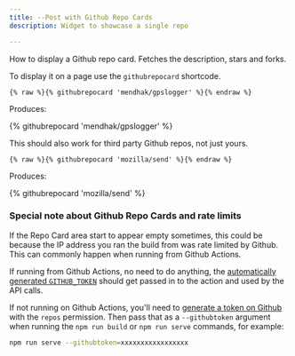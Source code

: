 ```yaml
---
title: --Post with Github Repo Cards
description: Widget to showcase a single repo

---
```


How to display a Github repo card.  Fetches the description, stars and forks.  

To display it on a page use the `githubrepocard` shortcode.  

```
{% raw %}{% githubrepocard 'mendhak/gpslogger' %}{% endraw %}
```

Produces:

{% githubrepocard 'mendhak/gpslogger' %}

This should also work for third party Github repos, not just yours. 

```
{% raw %}{% githubrepocard 'mozilla/send' %}{% endraw %}
```

Produces: 

{% githubrepocard 'mozilla/send' %}


### Special note about Github Repo Cards and rate limits

If the Repo Card area start to appear empty sometimes, this could be because the IP address you ran the build from was rate limited by Github. This can commonly happen when running from Github Actions.  

If running from Github Actions, no need to do anything, the [automatically generated `GITHUB_TOKEN`](https://docs.github.com/en/actions/security-guides/automatic-token-authentication) should get passed in to the action and used by the API calls. 

If not running on Github Actions, you'll need to [generate a token on Github](https://github.com/settings/tokens) with the `repos` permission. Then pass that as a `--githubtoken` argument when running the `npm run build` or `npm run serve` commands, for example:

```bash
npm run serve --githubtoken=xxxxxxxxxxxxxxxxx
```
